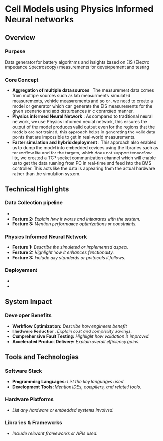 # Cell Models using Physics Informed Neural networks

## Overview

### Purpose  

Data generator for battery algorithms and insights based  on EIS (Electro Impedance Spectroscopy) measurements for developement and testing

### Core Concept  
- **Aggregation of multiple data sources** : The measurement data comes from multiple sources such as lab measurments, simulated measurements, vehicle measurements and so on, we need to create a model or generator which can generate the EIS measurements for the given scenario and add disturbances in c controlled manner.
- **Physics informed Neural Network** : As compared to traditional neural network, we use Physics informed neural network, this ensures the output of the model produces valid output even for the regions that the models are not trained, this approach helps in generating the valid data points that are impossible to get in real-world measurements.
- **Faster simulation and hybrid deployment** : This approach also enabled us to dump the model into embedded devices using the libraries such as tensorflow lite and for the targets, which does not support tensorflow lite, we created a TCP socket communication channel which will enable us to get the data running from PC in real-time and feed into the BMS controller. This acts like the data is appearing from the actual hardware rather than the simulation system. 


## Technical Highlights  

### Data Collection pipeline
-   
- **Feature 2:** _Explain how it works and integrates with the system._  
- **Feature 3:** _Mention performance optimizations or constraints._  

### Physics Informed Neural Network

- **Feature 1:** _Describe the simulated or implemented aspect._  
- **Feature 2:** _Highlight how it enhances functionality._  
- **Feature 3:** _Include any standards or protocols it follows._  

### Deployement

- 
- 

## System Impact  

### Developer Benefits  
- **Workflow Optimization:** _Describe how engineers benefit._  
- **Hardware Reduction:** _Explain cost and complexity savings._  
- **Comprehensive Fault Testing:** _Highlight how validation is improved._  
- **Accelerated Product Delivery:** _Explain overall efficiency gains._  

## Tools and Technologies  

### **Software Stack**  
- **Programming Languages:** _List the key languages used._  
- **Development Tools:** _Mention IDEs, compilers, and related tools._  

### **Hardware Platforms**  
- _List any hardware or embedded systems involved._  

### **Libraries & Frameworks**  
- _Include relevant frameworks or APIs used._  